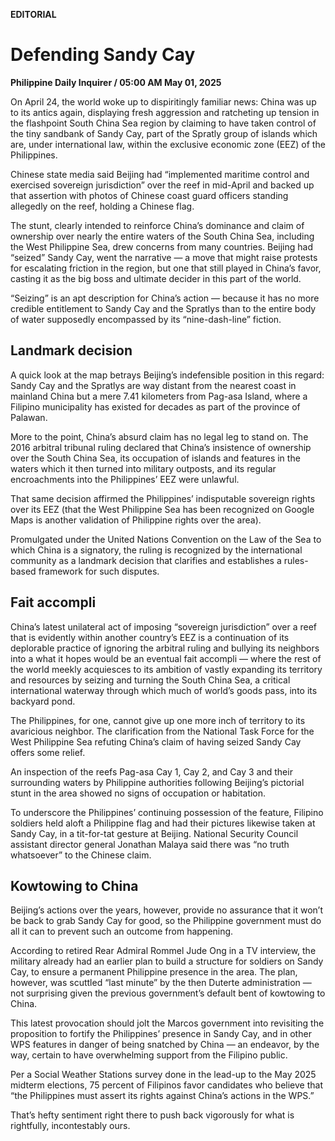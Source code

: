 **EDITORIAL**

# Defending Sandy Cay

****Philippine Daily Inquirer / 05:00 AM May 01, 2025****



On April 24, the world woke up to dispiritingly familiar news: China was up to its antics again, displaying fresh aggression and ratcheting up tension in the flashpoint South China Sea region by claiming to have taken control of the tiny sandbank of Sandy Cay, part of the Spratly group of islands which are, under international law, within the exclusive economic zone (EEZ) of the Philippines.

Chinese state media said Beijing had “implemented maritime control and exercised sovereign jurisdiction” over the reef in mid-April and backed up that assertion with photos of Chinese coast guard officers standing allegedly on the reef, holding a Chinese flag.

The stunt, clearly intended to reinforce China’s dominance and claim of ownership over nearly the entire waters of the South China Sea, including the West Philippine Sea, drew concerns from many countries. Beijing had “seized” Sandy Cay, went the narrative — a move that might raise protests for escalating friction in the region, but one that still played in China’s favor, casting it as the big boss and ultimate decider in this part of the world.

“Seizing” is an apt description for China’s action — because it has no more credible entitlement to Sandy Cay and the Spratlys than to the entire body of water supposedly encompassed by its “nine-dash-line” fiction.

## Landmark decision

A quick look at the map betrays Beijing’s indefensible position in this regard: Sandy Cay and the Spratlys are way distant from the nearest coast in mainland China but a mere 7.41 kilometers from Pag-asa Island, where a Filipino municipality has existed for decades as part of the province of Palawan.

More to the point, China’s absurd claim has no legal leg to stand on. The 2016 arbitral tribunal ruling declared that China’s insistence of ownership over the South China Sea, its occupation of islands and features in the waters which it then turned into military outposts, and its regular encroachments into the Philippines’ EEZ were unlawful.

That same decision affirmed the Philippines’ indisputable sovereign rights over its EEZ (that the West Philippine Sea has been recognized on Google Maps is another validation of Philippine rights over the area).

Promulgated under the United Nations Convention on the Law of the Sea to which China is a signatory, the ruling is recognized by the international community as a landmark decision that clarifies and establishes a rules-based framework for such disputes.

## Fait accompli

China’s latest unilateral act of imposing “sovereign jurisdiction” over a reef that is evidently within another country’s EEZ is a continuation of its deplorable practice of ignoring the arbitral ruling and bullying its neighbors into a what it hopes would be an eventual fait accompli — where the rest of the world meekly acquiesces to its ambition of vastly expanding its territory and resources by seizing and turning the South China Sea, a critical international waterway through which much of world’s goods pass, into its backyard pond.

The Philippines, for one, cannot give up one more inch of territory to its avaricious neighbor. The clarification from the National Task Force for the West Philippine Sea refuting China’s claim of having seized Sandy Cay offers some relief.

An inspection of the reefs Pag-asa Cay 1, Cay 2, and Cay 3 and their surrounding waters by Philippine authorities following Beijing’s pictorial stunt in the area showed no signs of occupation or habitation.

To underscore the Philippines’ continuing possession of the feature, Filipino soldiers held aloft a Philippine flag and had their pictures likewise taken at Sandy Cay, in a tit-for-tat gesture at Beijing. National Security Council assistant director general Jonathan Malaya said there was “no truth whatsoever” to the Chinese claim.

## Kowtowing to China

Beijing’s actions over the years, however, provide no assurance that it won’t be back to grab Sandy Cay for good, so the Philippine government must do all it can to prevent such an outcome from happening.

According to retired Rear Admiral Rommel Jude Ong in a TV interview, the military already had an earlier plan to build a structure for soldiers on Sandy Cay, to ensure a permanent Philippine presence in the area. The plan, however, was scuttled “last minute” by the then Duterte administration — not surprising given the previous government’s default bent of kowtowing to China.

This latest provocation should jolt the Marcos government into revisiting the proposition to fortify the Philippines’ presence in Sandy Cay, and in other WPS features in danger of being snatched by China — an endeavor, by the way, certain to have overwhelming support from the Filipino public.

Per a Social Weather Stations survey done in the lead-up to the May 2025 midterm elections, 75 percent of Filipinos favor candidates who believe that “the Philippines must assert its rights against China’s actions in the WPS.”

That’s hefty sentiment right there to push back vigorously for what is rightfully, incontestably ours.